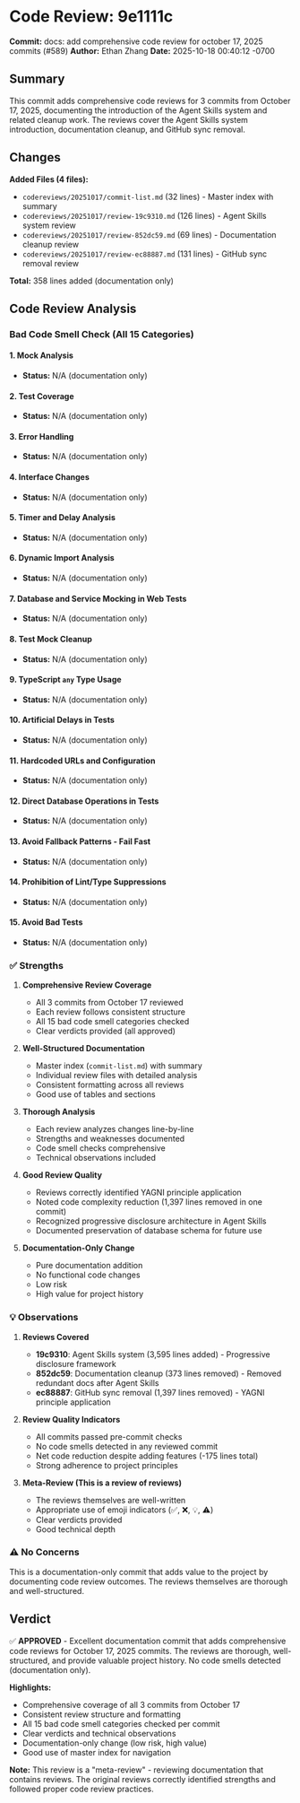 # Code Review: 9e1111c

**Commit:** docs: add comprehensive code review for october 17, 2025 commits (#589)
**Author:** Ethan Zhang
**Date:** 2025-10-18 00:40:12 -0700

## Summary

This commit adds comprehensive code reviews for 3 commits from October 17, 2025, documenting the introduction of the Agent Skills system and related cleanup work. The reviews cover the Agent Skills system introduction, documentation cleanup, and GitHub sync removal.

## Changes

**Added Files (4 files):**
- `codereviews/20251017/commit-list.md` (32 lines) - Master index with summary
- `codereviews/20251017/review-19c9310.md` (126 lines) - Agent Skills system review
- `codereviews/20251017/review-852dc59.md` (69 lines) - Documentation cleanup review
- `codereviews/20251017/review-ec88887.md` (131 lines) - GitHub sync removal review

**Total:** 358 lines added (documentation only)

## Code Review Analysis

### Bad Code Smell Check (All 15 Categories)

#### 1. Mock Analysis
- **Status:** N/A (documentation only)

#### 2. Test Coverage
- **Status:** N/A (documentation only)

#### 3. Error Handling
- **Status:** N/A (documentation only)

#### 4. Interface Changes
- **Status:** N/A (documentation only)

#### 5. Timer and Delay Analysis
- **Status:** N/A (documentation only)

#### 6. Dynamic Import Analysis
- **Status:** N/A (documentation only)

#### 7. Database and Service Mocking in Web Tests
- **Status:** N/A (documentation only)

#### 8. Test Mock Cleanup
- **Status:** N/A (documentation only)

#### 9. TypeScript `any` Type Usage
- **Status:** N/A (documentation only)

#### 10. Artificial Delays in Tests
- **Status:** N/A (documentation only)

#### 11. Hardcoded URLs and Configuration
- **Status:** N/A (documentation only)

#### 12. Direct Database Operations in Tests
- **Status:** N/A (documentation only)

#### 13. Avoid Fallback Patterns - Fail Fast
- **Status:** N/A (documentation only)

#### 14. Prohibition of Lint/Type Suppressions
- **Status:** N/A (documentation only)

#### 15. Avoid Bad Tests
- **Status:** N/A (documentation only)

### ✅ Strengths

1. **Comprehensive Review Coverage**
   - All 3 commits from October 17 reviewed
   - Each review follows consistent structure
   - All 15 bad code smell categories checked
   - Clear verdicts provided (all approved)

2. **Well-Structured Documentation**
   - Master index (`commit-list.md`) with summary
   - Individual review files with detailed analysis
   - Consistent formatting across all reviews
   - Good use of tables and sections

3. **Thorough Analysis**
   - Each review analyzes changes line-by-line
   - Strengths and weaknesses documented
   - Code smell checks comprehensive
   - Technical observations included

4. **Good Review Quality**
   - Reviews correctly identified YAGNI principle application
   - Noted code complexity reduction (1,397 lines removed in one commit)
   - Recognized progressive disclosure architecture in Agent Skills
   - Documented preservation of database schema for future use

5. **Documentation-Only Change**
   - Pure documentation addition
   - No functional code changes
   - Low risk
   - High value for project history

### 💡 Observations

1. **Reviews Covered**
   - **19c9310**: Agent Skills system (3,595 lines added) - Progressive disclosure framework
   - **852dc59**: Documentation cleanup (373 lines removed) - Removed redundant docs after Agent Skills
   - **ec88887**: GitHub sync removal (1,397 lines removed) - YAGNI principle application

2. **Review Quality Indicators**
   - All commits passed pre-commit checks
   - No code smells detected in any reviewed commit
   - Net code reduction despite adding features (-175 lines total)
   - Strong adherence to project principles

3. **Meta-Review (This is a review of reviews)**
   - The reviews themselves are well-written
   - Appropriate use of emoji indicators (✅, ❌, 💡, ⚠️)
   - Clear verdicts provided
   - Good technical depth

### ⚠️ No Concerns

This is a documentation-only commit that adds value to the project by documenting code review outcomes. The reviews themselves are thorough and well-structured.

## Verdict

✅ **APPROVED** - Excellent documentation commit that adds comprehensive code reviews for October 17, 2025 commits. The reviews are thorough, well-structured, and provide valuable project history. No code smells detected (documentation only).

**Highlights:**
- Comprehensive coverage of all 3 commits from October 17
- Consistent review structure and formatting
- All 15 bad code smell categories checked per commit
- Clear verdicts and technical observations
- Documentation-only change (low risk, high value)
- Good use of master index for navigation

**Note:** This review is a "meta-review" - reviewing documentation that contains reviews. The original reviews correctly identified strengths and followed proper code review practices.
